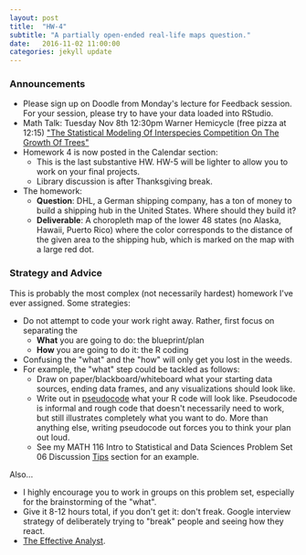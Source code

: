 ```yaml
---
layout: post
title:  "HW-4"
subtitle: "A partially open-ended real-life maps question."
date:   2016-11-02 11:00:00
categories: jekyll update
---
```




### Announcements

* Please sign up on Doodle from Monday's lecture for Feedback session. For your session, please try to have your data loaded into RStudio.
* Math Talk: Tuesday Nov 8th 12:30pm Warner Hemicycle (free pizza at 12:15) <a href = "http://rudeboybert.github.io/presentations/2016-11-01-math_chats.pdf" target = "_blank">"The Statistical Modeling Of Interspecies Competition On The Growth Of Trees"</a>
* Homework 4 is now posted in the Calendar section:
    + This is the last substantive HW. HW-5 will be lighter to allow you to work on your final projects.
    + Library discussion is after Thanksgiving break.
* The homework:
    + **Question**:  DHL, a German shipping company, has a ton of money to build a shipping hub in the United States. Where should they build it?
    + **Deliverable**: A choropleth map of the lower 48 states (no Alaska, Hawaii, Puerto Rico) where the color corresponds to the distance of the given area to the shipping hub, which is marked on the map with a large red dot.



### Strategy and Advice

This is probably the most complex (not necessarily hardest) homework I've ever
assigned. Some strategies:

* Do not attempt to code your work right away. Rather, first focus on separating the
    + **What** you are going to do: the blueprint/plan
    + **How** you are going to do it: the R coding
* Confusing the "what" and the "how" will only get you lost in the weeds.
* For example, the "what" step could be tackled as follows:
    + Draw on paper/blackboard/whiteboard what your starting data sources, ending data frames, and any visualizations should look like. 
    + Write out in 
    [pseudocode](http://image.slidesharecdn.com/pseudocode-111128151539-phpapp02/95/introduction-to-pseudocode-38-638.jpg?cb=1393513763)
    what your R code will look like. Pseudocode is informal and rough code that 
    doesn't necessarily need to work, but still illustrates completely what you want to do.
    More than anything else, writing pseudocode out forces you to think your
    plan out loud.
    + See my MATH 116 Intro to Statistical and Data Sciences Problem Set 06 Discussion <a href ="https://rudeboybert.github.io/MATH116/assets/PS/PS-06_discussion.html" target ="_blank">Tips</a> section for an example.


Also...

* I highly encourage you to work in groups on this problem set, especially for the brainstorming of the "what".
* Give it 8-12 hours total, if you don't get it: don't freak. Google interview strategy of deliberately trying to "break" people and seeing how they react.
* <a href = "{{ site.baseurl }}/assets/Effective_Analyst.pdf" target = "_blank">The Effective Analyst</a>.



